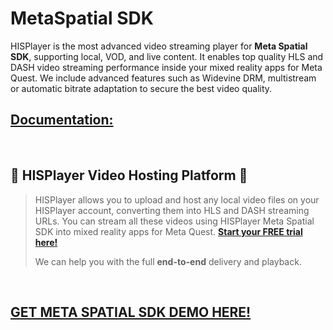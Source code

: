 # MetaSpatial SDK

HISPlayer is the most advanced video streaming player for **Meta Spatial SDK**, supporting local, VOD, and live content. It enables top quality HLS and DASH video streaming performance inside your mixed reality apps for Meta Quest. We include advanced features such as Widevine DRM, multistream or automatic bitrate adaptation to secure the best video quality.


## [Documentation:](https://hisplayer.github.io/MetaSpatial-SDK/#/)

<br>

## 🚀 HISPlayer Video Hosting Platform 🚀 
>
>HISPlayer allows you to upload and host any local video files on your HISPlayer account, converting them into HLS and DASH streaming URLs. You can stream all these videos using HISPlayer Meta Spatial SDK into mixed reality apps for Meta Quest. **[Start your FREE trial here!](https://dashboard.hisplayer.com/signup)**
>
> We can help you with the full **end-to-end** delivery and playback.

<br>

## [GET META SPATIAL SDK DEMO HERE!](https://hisplayer.com/demo-meta-spatial-sdk/)

